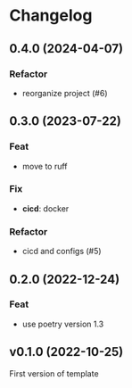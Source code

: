 # Changelog

<!--next-version-placeholder-->

## 0.4.0 (2024-04-07)

### Refactor

- reorganize project (#6)

## 0.3.0 (2023-07-22)

### Feat

- move to ruff

### Fix

- **cicd**: docker

### Refactor

- cicd and configs (#5)

## 0.2.0 (2022-12-24)

### Feat

- use poetry version 1.3

## v0.1.0 (2022-10-25)

First version of template
